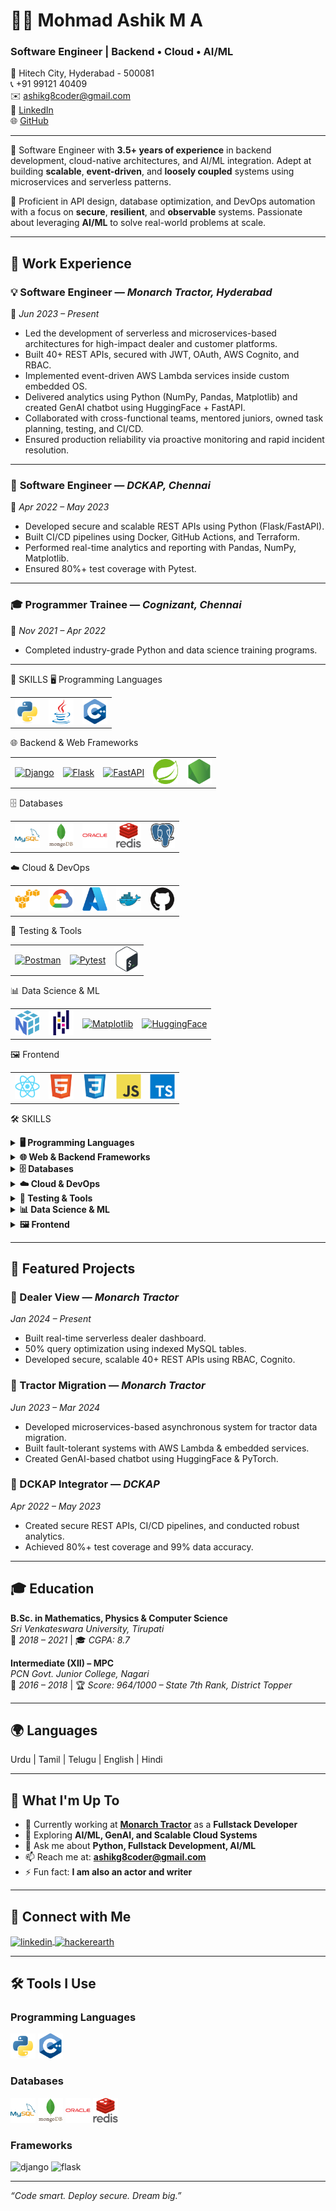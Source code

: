 # 👨‍💻 Mohmad Ashik M A

### Software Engineer | Backend • Cloud • AI/ML  
📍 Hitech City, Hyderabad - 500081  
📞 +91 99121 40409  
✉️ ashikg8coder@gmail.com  
🔗 [LinkedIn](https://linkedin.com/in/mohmadashik)  
🌐 [GitHub](https://github.com/mohmadashik)

---

🚀 Software Engineer with **3.5+ years of experience** in backend development, cloud-native architectures, and AI/ML integration. Adept at building **scalable**, **event-driven**, and **loosely coupled** systems using microservices and serverless patterns.  

🔧 Proficient in API design, database optimization, and DevOps automation with a focus on **secure**, **resilient**, and **observable** systems. Passionate about leveraging **AI/ML** to solve real-world problems at scale.

---

## 💼 Work Experience

### 💡 **Software Engineer** — *Monarch Tractor, Hyderabad*  
📅 *Jun 2023 – Present*

- Led the development of serverless and microservices-based architectures for high-impact dealer and customer platforms.
- Built 40+ REST APIs, secured with JWT, OAuth, AWS Cognito, and RBAC.
- Implemented event-driven AWS Lambda services inside custom embedded OS.
- Delivered analytics using Python (NumPy, Pandas, Matplotlib) and created GenAI chatbot using HuggingFace + FastAPI.
- Collaborated with cross-functional teams, mentored juniors, owned task planning, testing, and CI/CD.
- Ensured production reliability via proactive monitoring and rapid incident resolution.

---

### 🧠 **Software Engineer** — *DCKAP, Chennai*  
📅 *Apr 2022 – May 2023*

- Developed secure and scalable REST APIs using Python (Flask/FastAPI).
- Built CI/CD pipelines using Docker, GitHub Actions, and Terraform.
- Performed real-time analytics and reporting with Pandas, NumPy, Matplotlib.
- Ensured 80%+ test coverage with Pytest.

---

### 🎓 **Programmer Trainee** — *Cognizant, Chennai*  
📅 *Nov 2021 – Apr 2022*

- Completed industry-grade Python and data science training programs.

---

🔧 SKILLS
🖥️ Programming Languages
<table> <tr> <td><a href="https://www.python.org" target="_blank"><img src="https://raw.githubusercontent.com/devicons/devicon/master/icons/python/python-original.svg" alt="Python" width="40" height="40"/></a></td> <td><a href="https://www.java.com" target="_blank"><img src="https://raw.githubusercontent.com/devicons/devicon/master/icons/java/java-original.svg" alt="Java" width="40" height="40"/></a></td> <td><a href="https://www.w3schools.com/cpp/" target="_blank"><img src="https://raw.githubusercontent.com/devicons/devicon/master/icons/cplusplus/cplusplus-original.svg" alt="C++" width="40" height="40"/></a></td> </tr> </table>
🌐 Backend & Web Frameworks
<table> <tr> <td><a href="https://www.djangoproject.com/" target="_blank"><img src="https://cdn.worldvectorlogo.com/logos/django.svg" alt="Django" width="40" height="40"/></a></td> <td><a href="https://flask.palletsprojects.com/" target="_blank"><img src="https://www.vectorlogo.zone/logos/pocoo_flask/pocoo_flask-icon.svg" alt="Flask" width="40" height="40"/></a></td> <td><a href="https://fastapi.tiangolo.com/" target="_blank"><img src="https://cdn.worldvectorlogo.com/logos/fastapi.svg" alt="FastAPI" width="40" height="40"/></a></td> <td><a href="https://spring.io/" target="_blank"><img src="https://raw.githubusercontent.com/devicons/devicon/master/icons/spring/spring-original.svg" alt="Spring" width="40" height="40"/></a></td> <td><a href="https://nodejs.org" target="_blank"><img src="https://raw.githubusercontent.com/devicons/devicon/master/icons/nodejs/nodejs-original.svg" alt="Node.js" width="40" height="40"/></a></td> </tr> </table>
🗄️ Databases
<table> <tr> <td><a href="https://www.mysql.com/" target="_blank"><img src="https://raw.githubusercontent.com/devicons/devicon/master/icons/mysql/mysql-original-wordmark.svg" alt="MySQL" width="40" height="40"/></a></td> <td><a href="https://www.mongodb.com/" target="_blank"><img src="https://raw.githubusercontent.com/devicons/devicon/master/icons/mongodb/mongodb-original-wordmark.svg" alt="MongoDB" width="40" height="40"/></a></td> <td><a href="https://www.oracle.com/" target="_blank"><img src="https://raw.githubusercontent.com/devicons/devicon/master/icons/oracle/oracle-original.svg" alt="Oracle" width="40" height="40"/></a></td> <td><a href="https://redis.io/" target="_blank"><img src="https://raw.githubusercontent.com/devicons/devicon/master/icons/redis/redis-original-wordmark.svg" alt="Redis" width="40" height="40"/></a></td> <td><a href="https://www.postgresql.org/" target="_blank"><img src="https://raw.githubusercontent.com/devicons/devicon/master/icons/postgresql/postgresql-original.svg" alt="PostgreSQL" width="40" height="40"/></a></td> </tr> </table>
☁️ Cloud & DevOps
<table> <tr> <td><a href="https://aws.amazon.com/" target="_blank"><img src="https://raw.githubusercontent.com/devicons/devicon/master/icons/amazonwebservices/amazonwebservices-original.svg" alt="AWS" width="40" height="40"/></a></td> <td><a href="https://cloud.google.com/" target="_blank"><img src="https://raw.githubusercontent.com/devicons/devicon/master/icons/googlecloud/googlecloud-original.svg" alt="GCP" width="40" height="40"/></a></td> <td><a href="https://azure.microsoft.com/" target="_blank"><img src="https://raw.githubusercontent.com/devicons/devicon/master/icons/azure/azure-original.svg" alt="Azure" width="40" height="40"/></a></td> <td><a href="https://www.docker.com/" target="_blank"><img src="https://raw.githubusercontent.com/devicons/devicon/master/icons/docker/docker-original.svg" alt="Docker" width="40" height="40"/></a></td> <td><a href="https://github.com/" target="_blank"><img src="https://raw.githubusercontent.com/devicons/devicon/master/icons/github/github-original.svg" alt="GitHub" width="40" height="40"/></a></td> </tr> </table>
🧪 Testing & Tools
<table> <tr> <td><a href="https://www.postman.com/" target="_blank"><img src="https://www.vectorlogo.zone/logos/getpostman/getpostman-icon.svg" alt="Postman" width="40" height="40"/></a></td> <td><a href="https://docs.pytest.org/" target="_blank"><img src="https://img.icons8.com/color/48/000000/test-tube.png" alt="Pytest" width="40" height="40"/></a></td> <td><a href="https://www.gnu.org/software/bash/" target="_blank"><img src="https://raw.githubusercontent.com/devicons/devicon/master/icons/bash/bash-original.svg" alt="Bash" width="40" height="40"/></a></td> </tr> </table>
📊 Data Science & ML
<table> <tr> <td><a href="https://numpy.org/" target="_blank"><img src="https://raw.githubusercontent.com/devicons/devicon/master/icons/numpy/numpy-original.svg" alt="NumPy" width="40" height="40"/></a></td> <td><a href="https://pandas.pydata.org/" target="_blank"><img src="https://raw.githubusercontent.com/devicons/devicon/master/icons/pandas/pandas-original.svg" alt="Pandas" width="40" height="40"/></a></td> <td><a href="https://matplotlib.org/" target="_blank"><img src="https://matplotlib.org/_static/logo2_compressed.svg" alt="Matplotlib" width="40" height="40"/></a></td> <td><a href="https://huggingface.co/" target="_blank"><img src="https://avatars.githubusercontent.com/u/25720743?s=200&v=4" alt="HuggingFace" width="40" height="40"/></a></td> </tr> </table>
🖼️ Frontend
<table> <tr> <td><a href="https://reactjs.org/" target="_blank"><img src="https://raw.githubusercontent.com/devicons/devicon/master/icons/react/react-original.svg" alt="React" width="40" height="40"/></a></td> <td><a href="https://developer.mozilla.org/en-US/docs/Web/HTML" target="_blank"><img src="https://raw.githubusercontent.com/devicons/devicon/master/icons/html5/html5-original.svg" alt="HTML5" width="40" height="40"/></a></td> <td><a href="https://developer.mozilla.org/en-US/docs/Web/CSS" target="_blank"><img src="https://raw.githubusercontent.com/devicons/devicon/master/icons/css3/css3-original.svg" alt="CSS3" width="40" height="40"/></a></td> <td><a href="https://www.javascript.com/" target="_blank"><img src="https://raw.githubusercontent.com/devicons/devicon/master/icons/javascript/javascript-original.svg" alt="JavaScript" width="40" height="40"/></a></td> <td><a href="https://www.typescriptlang.org/" target="_blank"><img src="https://raw.githubusercontent.com/devicons/devicon/master/icons/typescript/typescript-original.svg" alt="TypeScript" width="40" height="40"/></a></td> </tr> </table>


🛠️ SKILLS
<details> <summary><b>🖥️ Programming Languages</b></summary> <p> <a href="https://www.python.org" target="_blank"><img src="https://raw.githubusercontent.com/devicons/devicon/master/icons/python/python-original.svg" alt="Python" width="40"/></a> <a href="https://www.java.com" target="_blank"><img src="https://raw.githubusercontent.com/devicons/devicon/master/icons/java/java-original.svg" alt="Java" width="40"/></a> <a href="https://www.w3schools.com/cpp/" target="_blank"><img src="https://raw.githubusercontent.com/devicons/devicon/master/icons/cplusplus/cplusplus-original.svg" alt="C++" width="40"/></a> </p> </details> <details> <summary><b>🌐 Web & Backend Frameworks</b></summary> <p> <a href="https://www.djangoproject.com/" target="_blank"><img src="https://cdn.worldvectorlogo.com/logos/django.svg" alt="Django" width="40"/></a> <a href="https://flask.palletsprojects.com/" target="_blank"><img src="https://www.vectorlogo.zone/logos/pocoo_flask/pocoo_flask-icon.svg" alt="Flask" width="40"/></a> <a href="https://fastapi.tiangolo.com/" target="_blank"><img src="https://cdn.worldvectorlogo.com/logos/fastapi.svg" alt="FastAPI" width="40"/></a> <a href="https://spring.io/" target="_blank"><img src="https://raw.githubusercontent.com/devicons/devicon/master/icons/spring/spring-original.svg" alt="Spring" width="40"/></a> <a href="https://nodejs.org" target="_blank"><img src="https://raw.githubusercontent.com/devicons/devicon/master/icons/nodejs/nodejs-original.svg" alt="Node.js" width="40"/></a> </p> </details> <details> <summary><b>🗄️ Databases</b></summary> <p> <a href="https://www.mysql.com/" target="_blank"><img src="https://raw.githubusercontent.com/devicons/devicon/master/icons/mysql/mysql-original-wordmark.svg" alt="MySQL" width="40"/></a> <a href="https://www.mongodb.com/" target="_blank"><img src="https://raw.githubusercontent.com/devicons/devicon/master/icons/mongodb/mongodb-original-wordmark.svg" alt="MongoDB" width="40"/></a> <a href="https://www.oracle.com/" target="_blank"><img src="https://raw.githubusercontent.com/devicons/devicon/master/icons/oracle/oracle-original.svg" alt="Oracle" width="40"/></a> <a href="https://redis.io/" target="_blank"><img src="https://raw.githubusercontent.com/devicons/devicon/master/icons/redis/redis-original-wordmark.svg" alt="Redis" width="40"/></a> <a href="https://www.postgresql.org/" target="_blank"><img src="https://raw.githubusercontent.com/devicons/devicon/master/icons/postgresql/postgresql-original.svg" alt="PostgreSQL" width="40"/></a> </p> </details> <details> <summary><b>☁️ Cloud & DevOps</b></summary> <p> <a href="https://aws.amazon.com/" target="_blank"><img src="https://raw.githubusercontent.com/devicons/devicon/master/icons/amazonwebservices/amazonwebservices-original.svg" alt="AWS" width="40"/></a> <a href="https://cloud.google.com/" target="_blank"><img src="https://raw.githubusercontent.com/devicons/devicon/master/icons/googlecloud/googlecloud-original.svg" alt="GCP" width="40"/></a> <a href="https://azure.microsoft.com/" target="_blank"><img src="https://raw.githubusercontent.com/devicons/devicon/master/icons/azure/azure-original.svg" alt="Azure" width="40"/></a> <a href="https://www.docker.com/" target="_blank"><img src="https://raw.githubusercontent.com/devicons/devicon/master/icons/docker/docker-original.svg" alt="Docker" width="40"/></a> <a href="https://github.com/" target="_blank"><img src="https://raw.githubusercontent.com/devicons/devicon/master/icons/github/github-original.svg" alt="GitHub" width="40"/></a> </p> </details> <details> <summary><b>🧪 Testing & Tools</b></summary> <p> <a href="https://www.postman.com/" target="_blank"><img src="https://www.vectorlogo.zone/logos/getpostman/getpostman-icon.svg" alt="Postman" width="40"/></a> <a href="https://docs.pytest.org/" target="_blank"><img src="https://img.icons8.com/color/48/000000/test-tube.png" alt="Pytest" width="40"/></a> <a href="https://www.gnu.org/software/bash/" target="_blank"><img src="https://raw.githubusercontent.com/devicons/devicon/master/icons/bash/bash-original.svg" alt="Bash" width="40"/></a> </p> </details> <details> <summary><b>📊 Data Science & ML</b></summary> <p> <a href="https://numpy.org/" target="_blank"><img src="https://raw.githubusercontent.com/devicons/devicon/master/icons/numpy/numpy-original.svg" alt="NumPy" width="40"/></a> <a href="https://pandas.pydata.org/" target="_blank"><img src="https://raw.githubusercontent.com/devicons/devicon/master/icons/pandas/pandas-original.svg" alt="Pandas" width="40"/></a> <a href="https://matplotlib.org/" target="_blank"><img src="https://matplotlib.org/_static/logo2_compressed.svg" alt="Matplotlib" width="40"/></a> <a href="https://huggingface.co/" target="_blank"><img src="https://avatars.githubusercontent.com/u/25720743?s=200&v=4" alt="HuggingFace" width="40"/></a> </p> </details> <details> <summary><b>🖼️ Frontend</b></summary> <p> <a href="https://reactjs.org/" target="_blank"><img src="https://raw.githubusercontent.com/devicons/devicon/master/icons/react/react-original.svg" alt="React" width="40"/></a> <a href="https://developer.mozilla.org/en-US/docs/Web/HTML" target="_blank"><img src="https://raw.githubusercontent.com/devicons/devicon/master/icons/html5/html5-original.svg" alt="HTML5" width="40"/></a> <a href="https://developer.mozilla.org/en-US/docs/Web/CSS" target="_blank"><img src="https://raw.githubusercontent.com/devicons/devicon/master/icons/css3/css3-original.svg" alt="CSS3" width="40"/></a> <a href="https://www.javascript.com/" target="_blank"><img src="https://raw.githubusercontent.com/devicons/devicon/master/icons/javascript/javascript-original.svg" alt="JavaScript" width="40"/></a> <a href="https://www.typescriptlang.org/" target="_blank"><img src="https://raw.githubusercontent.com/devicons/devicon/master/icons/typescript/typescript-original.svg" alt="TypeScript" width="40"/></a> </p> </details>

---

## 🚀 Featured Projects

### 🔧 Dealer View — *Monarch Tractor*  
*Jan 2024 – Present*  
- Built real-time serverless dealer dashboard.  
- 50% query optimization using indexed MySQL tables.  
- Developed secure, scalable 40+ REST APIs using RBAC, Cognito.

### 🚜 Tractor Migration — *Monarch Tractor*  
*Jun 2023 – Mar 2024*  
- Developed microservices-based asynchronous system for tractor data migration.  
- Built fault-tolerant systems with AWS Lambda & embedded services.  
- Created GenAI-based chatbot using HuggingFace & PyTorch.

### 🔄 DCKAP Integrator — *DCKAP*  
*Apr 2022 – May 2023*  
- Created secure REST APIs, CI/CD pipelines, and conducted robust analytics.  
- Achieved 80%+ test coverage and 99% data accuracy.

---

## 🎓 Education

**B.Sc. in Mathematics, Physics & Computer Science**  
*Sri Venkateswara University, Tirupati*  
📅 *2018 – 2021* | 🎓 *CGPA: 8.7*

**Intermediate (XII) – MPC**  
*PCN Govt. Junior College, Nagari*  
📅 *2016 – 2018* | 🏆 *Score: 964/1000 – State 7th Rank, District Topper*

---

## 🌍 Languages
Urdu | Tamil | Telugu | English | Hindi

---

## 🔭 What I'm Up To

- 🔭 Currently working at [**Monarch Tractor**](https://www.monarchtractor.com/) as a **Fullstack Developer**
- 🌱 Exploring **AI/ML, GenAI, and Scalable Cloud Systems**
- 💬 Ask me about **Python, Fullstack Development, AI/ML**
- 📫 Reach me at: **ashikg8coder@gmail.com**
- ⚡ Fun fact: **I am also an actor and writer**

---

## 🤝 Connect with Me

<p align="left">
  <a href="https://linkedin.com/in/mohmadashik" target="blank">
    <img align="center" src="https://raw.githubusercontent.com/rahuldkjain/github-profile-readme-generator/master/src/images/icons/Social/linked-in-alt.svg" alt="linkedin" height="30" width="40" />
  </a>
  <a href="https://www.hackerearth.com/@ashik_g" target="blank">
    <img align="center" src="https://raw.githubusercontent.com/rahuldkjain/github-profile-readme-generator/master/src/images/icons/Social/hackerearth.svg" alt="hackerearth" height="30" width="40" />
  </a>
</p>

---

## 🛠️ Tools I Use

### Programming Languages  
<p>
  <img src="https://raw.githubusercontent.com/devicons/devicon/master/icons/python/python-original.svg" alt="python" width="40" height="40"/>
  <img src="https://raw.githubusercontent.com/devicons/devicon/master/icons/cplusplus/cplusplus-original.svg" alt="cplusplus" width="40" height="40"/>
</p>

### Databases  
<p>
  <img src="https://raw.githubusercontent.com/devicons/devicon/master/icons/mysql/mysql-original-wordmark.svg" alt="mysql" width="40" height="40"/>
  <img src="https://raw.githubusercontent.com/devicons/devicon/master/icons/mongodb/mongodb-original-wordmark.svg" alt="mongodb" width="40" height="40"/>
  <img src="https://raw.githubusercontent.com/devicons/devicon/master/icons/oracle/oracle-original.svg" alt="oracle" width="40" height="40"/>
  <img src="https://raw.githubusercontent.com/devicons/devicon/master/icons/redis/redis-original-wordmark.svg" alt="redis" width="40" height="40"/>
</p>

### Frameworks  
<p>
  <img src="https://cdn.worldvectorlogo.com/logos/django.svg" alt="django" width="40" height="40"/>
  <img src="https://www.vectorlogo.zone/logos/pocoo_flask/pocoo_flask-icon.svg" alt="flask" width="40" height="40"/>
</p>

---

_“Code smart. Deploy secure. Dream big.”_

